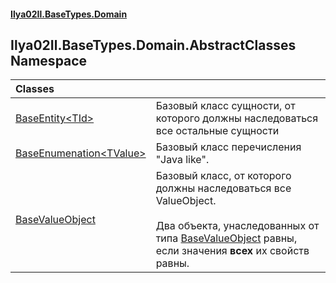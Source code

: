 #### [Ilya02Il.BaseTypes.Domain](index.md 'index')

## Ilya02Il.BaseTypes.Domain.AbstractClasses Namespace

| Classes | |
| :--- | :--- |
| [BaseEntity&lt;TId&gt;](Ilya02Il.BaseTypes.Domain.AbstractClasses.BaseEntity_TId_.md 'Ilya02Il.BaseTypes.Domain.AbstractClasses.BaseEntity<TId>') | Базовый класс сущности, от которого должны наследоваться все остальные сущности |
| [BaseEnumenation&lt;TValue&gt;](Ilya02Il.BaseTypes.Domain.AbstractClasses.BaseEnumenation_TValue_.md 'Ilya02Il.BaseTypes.Domain.AbstractClasses.BaseEnumenation<TValue>') | Базовый класс перечисления "Java like". |
| [BaseValueObject](Ilya02Il.BaseTypes.Domain.AbstractClasses.BaseValueObject.md 'Ilya02Il.BaseTypes.Domain.AbstractClasses.BaseValueObject') | Базовый класс, от которого должны наследоваться все ValueObject.<br/><br/>Два объекта, унаследованных от типа [BaseValueObject](Ilya02Il.BaseTypes.Domain.AbstractClasses.BaseValueObject.md 'Ilya02Il.BaseTypes.Domain.AbstractClasses.BaseValueObject') равны, если значения <b>всех</b> их свойств равны. |
